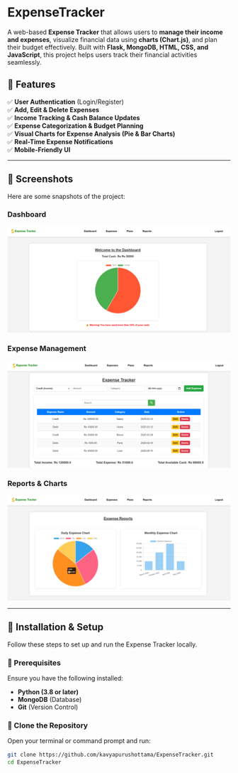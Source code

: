 # ExpenseTracker 

A web-based **Expense Tracker** that allows users to **manage their income and expenses**, visualize financial data using **charts (Chart.js)**, and plan their budget effectively. Built with **Flask, MongoDB, HTML, CSS, and JavaScript**, this project helps users track their financial activities seamlessly.  

## 🌟 Features  
✅ **User Authentication** (Login/Register)  
✅ **Add, Edit & Delete Expenses**  
✅ **Income Tracking & Cash Balance Updates**  
✅ **Expense Categorization & Budget Planning**  
✅ **Visual Charts for Expense Analysis (Pie & Bar Charts)**  
✅ **Real-Time Expense Notifications**  
✅ **Mobile-Friendly UI**  

---

## 📸 Screenshots  
Here are some snapshots of the project:  

### **Dashboard**  
![Dashboard](static/images/Dashboard.png)  

### **Expense Management**  
![Expenses](static/images/Expenses.png)  

### **Reports & Charts**  
![Reports](static/images/Reports.png)  

---

## 🚀 Installation & Setup  
Follow these steps to set up and run the Expense Tracker locally.  

### **🔹 Prerequisites**  
Ensure you have the following installed:  
- **Python (3.8 or later)**  
- **MongoDB** (Database)  
- **Git** (Version Control)  

### **🔹 Clone the Repository**  
Open your terminal or command prompt and run:  
```sh
git clone https://github.com/kavyapurushottama/ExpenseTracker.git
cd ExpenseTracker
